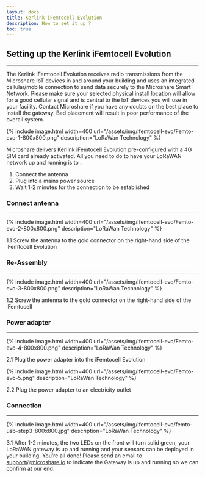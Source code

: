 ```yaml
---
layout: docs
title: Kerlink iFemtocell Evolution
description: How to set it up ?
toc: true
---
```


## Setting up the Kerlink iFemtocell Evolution
---------------------------------------

The Kerlink iFemtocell Evolution receives radio transmissions from the Microshare IoT devices in and around your building and uses an integrated cellular/mobile connection to send data securely to the Microshare Smart Network.
Please make sure your selected physical install location will allow for a good cellular signal and is central to the IoT devices you will use in your facility. Contact Microshare if you have any doubts on the best place to install the gateway. Bad placement will result in poor performance of the overall system.

{% include image.html width=400 url="/assets/img/ifemtocell-evo/Femto-evo-1-800x800.png" description="LoRaWan Technology" %}

Microshare delivers Kerlink iFemtocell Evolution pre-configured with a 4G SIM card already activated. All you need to do to have your LoRaWAN network up and running is to :
1. Connect the antenna
2. Plug into a mains power source
3. Wait 1-2 minutes for the connection to be established




### Connect antenna
---------------------------------------
{% include image.html width=400 url="/assets/img/ifemtocell-evo/Femto-evo-2-800x800.png" description="LoRaWan Technology" %}

1.1
Screw the antenna to the gold connector on the right-hand side of the iFemtocell Evolution




### Re-Assembly
---------------------------------------

{% include image.html width=400 url="/assets/img/ifemtocell-evo/Femto-evo-3-800x800.png" description="LoRaWan Technology" %}

1.2
Screw the antenna to the gold connector on the right-hand side of the iFemtocell




### Power adapter
---------------------------------------

{% include image.html width=400 url="/assets/img/ifemtocell-evo/Femto-evo-4-800x800.png" description="LoRaWan Technology" %}

2.1
Plug the power adapter into the iFemtocell Evolution


{% include image.html width=400 url="/assets/img/ifemtocell-evo/Femto-evo-5.png" description="LoRaWan Technology" %}

2.2
Plug the power adapter to an electricity outlet




### Connection
---------------------------------------

{% include image.html width=400 url="/assets/img/ifemtocell-evo/femto-usb-step3-800x800.jpg" description="LoRaWan Technology" %}




3.1
After 1-2 minutes, the two LEDs on the front will turn solid green, your LoRaWAN gateway is up and running and your sensors can be deployed in your building.
You’re all done! Please send an email to support@microshare.io to indicate the Gateway is up and running so we can confirm at our end.

